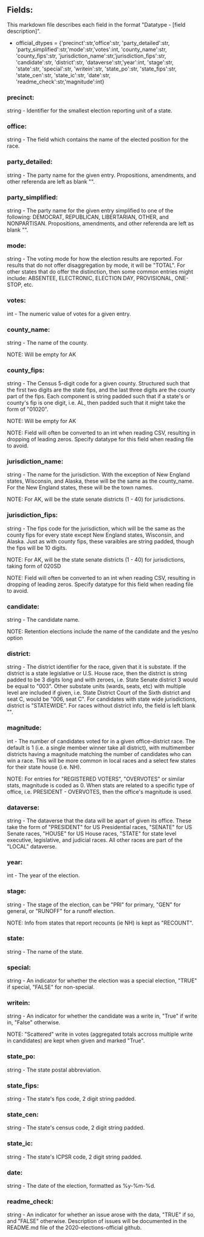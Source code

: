 ## Fields:
This markdown file describes each field in the format "Datatype - [field description]".

* official_dtypes = {'precinct':str,'office':str, 'party_detailed':str, 
		'party_simplified':str,'mode':str,'votes':int, 'county_name':str,
		'county_fips':str, 'jurisdiction_name':str,'jurisdiction_fips':str,
		'candidate':str, 'district':str, 'dataverse':str,'year':int,
		'stage':str, 'state':str, 'special':str, 'writein':str, 'state_po':str,
		'state_fips':str, 'state_cen':str, 'state_ic':str, 'date':str, 
		'readme_check':str,'magnitude':int} 

### precinct: 
string - Identifier for the smallest election reporting unit of a state. 

### office: 
string - The field which contains the name of the elected position for the race.

### party_detailed:
string - The party name for the given entry. Propositions, amendments, and other referenda are left as blank "". 

### party_simplified:
string - The party name for the given entry simplified to one of the following: DEMOCRAT, REPUBLICAN, LIBERTARIAN, OTHER, and NONPARTISAN. Propositions, amendments, and other referenda are left as blank "". 

### mode:
string - The voting mode for how the election results are reported. For results that do not offer disaggregation by mode, it will be "TOTAL". For other states that do offer the distinction, then some common entries might include: ABSENTEE, ELECTRONIC, ELECTION DAY, PROVISIONAL, ONE-STOP, etc.

### votes:
int - The numeric value of votes for a given entry.

### county_name:
string - The name of the county. 

NOTE: Will be empty for AK

### county_fips: 
string - The Census 5-digit code for a given county. Structured such that the first two digits are the state fips, and the last three digits are the county part of the fips. Each component is string padded such that if a state's or county's fip is one digit, i.e. AL, then padded such that it might take the form of "01020". 

NOTE: Will be empty for AK

NOTE: Field will often be converted to an int when reading CSV, resulting in dropping of leading zeros. Specify datatype for this field when reading file to avoid.

### jurisdiction_name:
string - The name for the jurisdiction. With the exception of New England states, Wisconsin, and Alaska, these will be the same as the county_name. For the New England states, these will be the town names. 

NOTE: For AK, will be the state senate districts (1 - 40) for jurisdictions. 

### jurisdiction_fips: 
string - The fips code for the jurisdiction, which will be the same as the county fips for every state except New England states, Wisconsin, and Alaska. Just as with county fips, these varaibles are string padded, though the fips will be 10 digits.  

NOTE: For AK, will be the state senate districts (1 - 40) for jurisdictions, taking form of 020SD 

NOTE: Field will often be converted to an int when reading CSV, resulting in dropping of leading zeros. Specify datatype for this field when reading file to avoid.

### candidate:
string - The candidate name.

NOTE: Retention elections include the name of the candidate and the yes/no option 

### district: 
string - The district identifier for the race, given that it is substate. If the district is a state legislative or U.S. House race, then the district is string padded to be 3 digits long and with zeroes, i.e. State Senate district 3 would be equal to "003". Other substate units (wards, seats, etc) with multiple level are included if given, i.e. State District Court of the Sixth district and seat C, would be "006, seat C". For candidates with state wide jurisdictions, district is "STATEWIDE". For races without district info, the field is left blank "". 

### magnitude: 
int - The number of candidates voted for in a given office-district race. The default is 1 (i.e. a single member winner take all district), with multimember districts having a magnitude matching the number of candidates who can win a race. This will be more common in local races and a select few states for their state house (i.e. NH). 

NOTE: For entries for "REGISTERED VOTERS", "OVERVOTES" or similar stats, magnitude is coded as 0. When stats are related to a specific type of office, i.e. PRESIDENT - OVERVOTES, then the office's magnitude is used. 


### dataverse:
string - The dataverse that the data will be apart of given its office. These take the form of "PRESIDENT" for US Presidential races, "SENATE" for US Senate races, "HOUSE" for US House races, "STATE" for state level executive, legislative, and judicial races. All other races are part of the "LOCAL" dataverse.

### year:
int - The year of the election.

### stage:
string - The stage of the election, can be "PRI" for primary, "GEN" for general, or "RUNOFF" for a runoff election. 

NOTE: Info from states that report recounts (ie NH) is kept as "RECOUNT". 

### state: 
string - The name of the state. 

### special:
string - An indicator for whether the election was a special election, "TRUE" if special, "FALSE" for non-special.

### writein:
string - An indicator for whether the candidate was a write in, "True" if write in, "False" otherwise. 

NOTE: "Scattered" write in votes (aggregated totals accross multiple write in candidates) are kept when given and marked "True". 

### state_po:
string - The state postal abbreviation.

### state_fips:
string - The state's fips code, 2 digit string padded.

### state_cen: 
string - The state's census code, 2 digit string padded.

### state_ic:
string - The state's ICPSR code, 2 digit string padded.

### date: 
string - The date of the election, formatted as %y-%m-%d.

### readme_check:
string - An indicator for whether an issue arose with the data, "TRUE" if so, and "FALSE" otherwise. Description of issues will be documented in the README.md file of the 2020-elections-official github.

